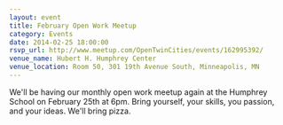 ```yaml
---
layout: event 
title: February Open Work Meetup
category: Events
date: 2014-02-25 18:00:00
rsvp_url: http://www.meetup.com/OpenTwinCities/events/162995392/
venue_name: Hubert H. Humphrey Center 
venue_location: Room 50, 301 19th Avenue South, Minneapolis, MN 
---
```


We'll be having our monthly open work meetup again at the Humphrey School on
February 25th at 6pm. Bring yourself, your skills, you passion, and your ideas.
We'll bring pizza.
